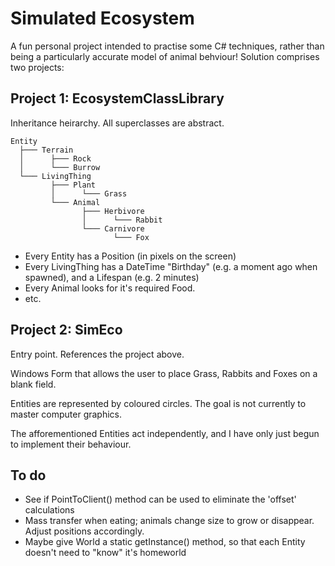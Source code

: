 # Simulated Ecosystem

A fun personal project intended to practise some C# techniques, rather than being a particularly accurate model of animal behviour! Solution comprises two projects:

## Project 1: EcosystemClassLibrary

Inheritance heirarchy. All superclasses are abstract.

    Entity
      ├─── Terrain
      │      ├─── Rock
      │      └─── Burrow
      └─── LivingThing
             ├─── Plant
             │      └─── Grass
             └─── Animal
                    ├─── Herbivore
                    │      └─── Rabbit
                    └─── Carnivore
                           └─── Fox
                           
- Every Entity has a Position (in pixels on the screen)
- Every LivingThing has a DateTime "Birthday" (e.g. a moment ago when spawned), and a Lifespan (e.g. 2 minutes)
- Every Animal looks for it's required Food.
- etc.

## Project 2: SimEco

Entry point. References the project above.

Windows Form that allows the user to place Grass, Rabbits and Foxes on a blank field.

Entities are represented by coloured circles. The goal is not currently to master computer graphics.

The afforementioned Entities act independently, and I have only just begun to implement their behaviour.

## To do

- See if PointToClient() method can be used to eliminate the 'offset' calculations
- Mass transfer when eating; animals change size to grow or disappear. Adjust positions accordingly.
- Maybe give World a static getInstance() method, so that each Entity doesn't need to "know" it's homeworld


